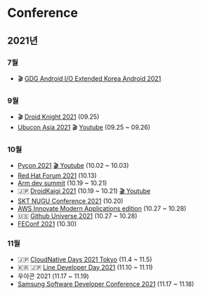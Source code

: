 # Conference
## 2021년
### 7월
- 🎬 [GDG Android I/O Extended Korea Android 2021](https://www.youtube.com/watch?v=NIGV-NUf1pQ)
### 9월
- 🎬 [Droid Knight 2021](https://www.youtube.com/playlist?list=PLu8dnNjU2FmsROfv5pNAvhRiOFVN_EmnV) (09.25)
- [Ubucon Asia 2021](https://2021.ubucon.asia/news/2021-10-05-restream-schedule/) 🎬 [Youtube](https://www.youtube.com/channel/UCdy5ggH4LKgUyr0WIH9DPwQ/playlists) (09.25 ~ 09.26) 

### 10월
- [Pycon 2021](https://2021.pycon.kr) [🎬 Youtube](https://www.youtube.com/PyConKRtube) (10.02 ~ 10.03)
- [Red Hat Forum 2021](https://www.redhat.com/ko/red-hat-forum-apac-2021) (10.13)
- [Arm dev summit](https://devsummit.arm.com/ko/about) (10.19 ~ 10.21)
- 🇯🇵 [DroidKaigi 2021](https://droidkaigi.jp/2021/en/) (10.19 ~ 10.21) [🎬 Youtube](https://www.youtube.com/playlist?list=PLaOdaBFokChwyYpRl3jkqjCC4I6Jmb5Jg)
- [SKT NUGU Conference 2021](https://nuguconference2021.com/) (10.20)
- [AWS Innovate Modern Applications edition](https://aws.amazon.com/ko/events/aws-innovate/modern-apps/) (10.27 ~ 10.28)
- 🇺🇸 [Github Universe 2021](https://githubuniverse.com) (10.27 ~ 10.28)
- [FEConf 2021](https://2021.feconf.kr/) (10.30)

### 11월
- 🇯🇵 [CloudNative Days 2021 Tokyo](https://event.cloudnativedays.jp/cicd2021) (11.4 ~ 11.5)
- 🇰🇷 🇯🇵 [Line Developer Day 2021](https://linedevday.linecorp.com/2021/ko) (11.10 ~ 11.11)
- 우아콘 2021 (11.17 ~ 11.19)
- [Samsung Software Developer Conference 2021](https://www.soscon.net/ssdc2021) (11.17 ~ 11.18)

